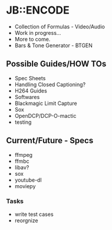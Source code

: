 # JB::ENCODE

- Collection of Formulas - Video/Audio
- Work in progress...
- More to come.
- Bars & Tone Generator - BTGEN

## Possible  Guides/HOW TOs
- Spec Sheets
- Handling Closed Captioning?
- H264 Guides
- Softwares
- Blackmagic Limit Capture
- Sox
- OpenDCP/DCP-O-mactic
- testing


## Current/Future - Specs
- ffmpeg 
- ffmbc
- libav?
- sox
- youtube-dl
- moviepy

### Tasks
- write test cases
- reorgnize
